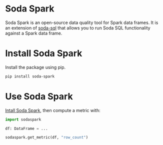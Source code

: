 # Soda Spark

Soda Spark is an open-source data quality tool for Spark data frames. It is an
extension of [soda-sql](https://github.com/sodadata/soda-sql) that allows
you to run Soda SQL functionality against a Spark data frame.

# Install Soda Spark

Install the package using pip.

``` sh
pip install soda-spark
```

# Use Soda Spark

[Intall Soda Spark](#install-soda-spark), then compute a metric with:

``` python
import sodaspark

df: DataFrame = ...

sodaspark.get_metric(df, "row_count")
```
